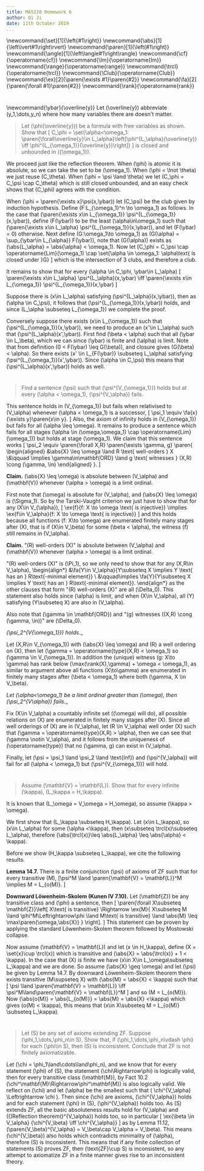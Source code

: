 ```yaml
---
title: MA5220 Homework 6
author: Qi Ji
date: 11th October 2019
...
```


\newcommand{\set}[1]{\left\{#1\right\}}
\newcommand{\abs}[1]{\left\lvert#1\right\rvert}
\newcommand{\paren}[1]{\left(#1\right)}
\newcommand{\angle}[1]{\left\langle#1\right\rangle}
\newcommand{\cf}{\operatorname{cf}}
\newcommand{\Im}{\operatorname{Im}}
\newcommand{\range}{\operatorname{range}}
\newcommand{\trcl}{\operatorname{trcl}}
\newcommand{\Club}{\operatorname{Club}}
\newcommand{\ex}[2]{\paren{\exists #1}\paren{#2}}
\newcommand{\fa}[2]{\paren{\forall #1}\paren{#2}}
\newcommand{\rank}{\operatorname{rank}}

#

\newcommand{\ybar}{\overline{y}}
Let \(\overline{y}\) abbreviate \(y_1,\dots,y_n\) where how many variables there are doesn't matter.

> Let \(\phi(\overline{y})\) be a formula with free variables as shown.
> Show that
> \[ C_\phi = \set{\alpha<\omega_1: \paren{\forall\overline{y}\in L_\alpha}\left[\phi^{L_\alpha}(\overline{y}) \iff \phi^{L_{\omega_1}}(\overline{y})\right]} \]
> is closed and unbounded in \({\omega_1}\).

<!---
I found a even more general version of reflection theorem [here](http://ozark.hendrix.edu/~yorgey/settheory/15-reflection-principle.pdf)
which asserts that whenever \(\angle{A_\alpha:\alpha \in \mathbf{ORD}}\) is a hierarchy,
the class \(\mathbf{C} \subseteq \mathbf{ORD}\) where every \(\alpha\in \mathbf{C}\) satisfies
\[ \fa{\ybar\in A_\alpha}{\phi^{A_\alpha}(\ybar) \iff \phi^{\mathbf{A}}(\ybar)} \]
is closed unbounded (which is not exactly stateable in ZFC).
This question appears to be the above theorem restricted to \(\omega_1\)
(which makes life a lot easier since everything is a set and has cofinality at most \(\omega\)).
-->

We proceed just like the reflection theorem.
When \(\phi\) is atomic it is absolute, so we can take the set to be \(\omega_1\).
When \(\phi = \lnot \theta\) we just reuse \(C_\theta\).
When \(\phi = \psi \land \theta\) we let \(C_\phi = C_\psi \cap C_\theta\) which is still closed unbounded, and an easy check shows that \(C_\phi\) agrees with the condition.

When \(\phi = \paren{\exists x}\psi(x,\ybar)\) let \(C_\psi\) be the club given by induction hypothesis.
Define \(F:L_{\omega_1}^n \to \omega_1\) as follows.
In the case that \(\paren{\exists x\in L_{\omega_1}} \psi^{L_{\omega_1}}(x,\ybar)\),
define \(F(\ybar)\) to be the least \(\alpha\in\omega_1\) such that \(\paren{\exists x\in L_\alpha} \psi^{L_{\omega_1}}(x,\ybar)\),
and let \(F(\ybar) = 0\) otherwise.
Next define \(G:\omega_1\to \omega_1\) as \(G(\alpha) = \sup_{\ybar\in L_{\alpha}} F(\ybar)\),
note that \(G(\alpha)\) exists as \(\abs{L_\alpha} = \abs{\alpha} < \omega_1\).
Now let \[C_\phi = C_\psi \cap \operatorname{Lim}(\omega_1) \cap \set{\alpha \in \omega_1: \alpha\text{ is closed under }G} \]
which is the intersection of 3 clubs, and therefore a club.

It remains to show that for every \(\alpha \in C_\phi, \ybar\in L_\alpha\)
\[
\paren{\exists x\in L_\alpha} \psi^{L_\alpha}(x,\ybar) \iff
\paren{\exists x\in L_{\omega_1}} \psi^{L_{\omega_1}}(x,\ybar)
\]

Suppose there is \(x\in L_\alpha\) satisfying \(\psi^{L_\alpha}(x,\ybar)\),
then as \(\alpha \in C_\psi\), it follows that \(\psi^{L_{\omega_1}}(x,\ybar)\) holds,
and since \(L_\alpha \subseteq L_{\omega_1}\) we complete the proof.

Conversely suppose there exists \(x\in L_{\omega_1}\) such that \(\psi^{L_{\omega_1}}(x,\ybar)\),
we need to produce an \(x'\in L_\alpha\) such that \(\psi^{L_\alpha}(x',\ybar)\).
First find \(\beta < \alpha\) such that all \(\ybar \in L_\beta\), which we can since \(\ybar\) is finite and \(\alpha\) is limit.
Note that from definition \(0 < F(\ybar) \leq G(\beta)\), and closure gives \(G(\beta) < \alpha\).
So there exists \(x' \in L_{F(\ybar)} \subseteq L_\alpha\) satisfying \(\psi^{L_{\omega_1}}(x',\ybar)\).
Since \(\alpha \in C_\psi\) this means that \(\psi^{L_\alpha}(x',\ybar)\) holds as well.

#

> Find a sentence \(\psi\) such that \(\psi^{V_{\omega_1}}\) holds
> but at every \(\alpha < \omega_1\), \(\psi^{V_\alpha}\) fails.

This sentence holds in \(V_{\omega_1}\) but fails when relativised to \(V_\alpha\) whenever \(\alpha < \omega_1\) is a successor,
\[ \psi_1 \equiv \fa{x}{\exists y}\paren{x\in y}. \]
Also, the axiom of infinity holds in \(V_{\omega_1}\) but fails for all \(\alpha \leq \omega\).
It remains to produce a sentence which fails for all stages \(\alpha \in (\omega,\omega_1) \cap \operatorname{Lim}(\omega_1)\) but holds at stage \(\omega_1\).
We claim that this sentence works
\[
\psi_2 \equiv
\paren{\forall X,R}
\paren{\exists \gamma, g} \paren{
\begin{aligned}
&\abs{X} \leq \omega \land R \text{ well-orders } X \\&\qquad
\implies
\gamma\in\mathbf{ORD} \land
g \text{ witnesses }
(X,R) \cong (\gamma, \in)
\end{aligned}
}.
\]

__Claim.__ \(\abs{X} \leq \omega\) is absolute between \(V_\alpha\) and \(\mathbf{V}\)
whenever \(\alpha > \omega\) is a limit ordinal.

First note that \(\omega\) is absolute for \(V_\alpha\), and
\(\abs{X} \leq \omega\) is \(\Sigma_1\).
So by the Tarski-Vaught criterion we just have to show that for any \(X\in V_{\alpha}\),
\[
\ex{f}{f: X \to \omega \text{ is injective}}
\implies
\ex{f\in V_\alpha}{f: X \to \omega \text{ is injective}}
\]
and this holds because all functions \(f: X\to \omega\) are enumerated finitely many stages after \(X\),
that is if \(X\in V_\beta\) for some \(\beta < \alpha\),
the witness \(f\) still remains in \(V_\alpha\).

__Claim.__ "\(R\) well-orders \(X\)" is absolute between \(V_\alpha\) and \(\mathbf{V}\)
whenever \(\alpha > \omega\) is a limit ordinal.

"\(R\) well-orders \(X\)" is \(\Pi_1\), so we only need to show that
for any \(X,R\in V_\alpha\),
\begin{align*}
&\fa{Y\in V_\alpha}{Y\subseteq X \implies Y \text{ has an } R\text{-minimal element}}
\\
&\qquad\implies
\fa{Y}{Y\subseteq X \implies Y \text{ has an } R\text{-minimal element}}.
\end{align*}
as the other clauses that form "\(R\) well-orders \(X\)" are all \(\Delta_0\).
This statement also holds since \(\alpha\) is limit, and when \(X\in V_\alpha\),
all \(Y\) satisfying \(Y\subseteq X\) are also in \(V_\alpha\).

Also note that \(\gamma \in \mathbf{ORD}\) and
"\(g\) witnesses \((X,R) \cong (\gamma, \in)\)" are \(\Delta_0\).

__\(\psi_2^{V_{\omega_1}}\) holds.__

Let \(X,R\in V_{\omega_1}\) with \(\abs{X} \leq \omega\) and \(R\) a well ordering on \(X\),
then let \(\gamma = \operatorname{type}(X,R) < \omega_1\) so \(\gamma \in V_{\omega_1}\).
In addition the (unique) witness \(g: X\to \gamma\) has rank below \(\max(\rank(X),\gamma) + \omega < \omega_1\),
as similar to argument above all functions \(X\to\gamma\) are enumerated in finitely many stages after \(\beta < \omega_1\) where both \(\gamma, X \in V_\beta\).

__Let \(\alpha<\omega_1\) be a limit ordinal greater than \(\omega\),
then \(\psi_2^{V_\alpha}\) fails.__

Fix \(X\in V_\alpha\) a countably infinite set (\(\omega\) will do),
all possible relations on \(X\) are enumerated in finitely many stages after \(X\).
Since all well orderings of \(X\) are in \(V_\alpha\), let \(R \in V_\alpha\)
well order \(X\) such that \(\gamma = \operatorname{type}(X,R) > \alpha\),
then we can see that \(\gamma \notin V_\alpha\), and it follows from the uniqueness of \(\operatorname{type}\) that no \(\gamma, g\) can exist in \(V_\alpha\).

Finally, let \(\psi = \psi_1 \land \psi_2 \land \text{Inf}\) and \(\psi^{V_\alpha}\) will fail for all \(\alpha < \omega_1\) but \(\psi^{V_{\omega_1}}\) will hold.

#

> Assume \(\mathbf{V} = \mathbf{L}\). Show that for every infinite \(\kappa\), \(L_\kappa = H_\kappa\).

It is known that \(L_\omega = V_\omega = H_\omega\), so assume \(\kappa > \omega\).

We first show that \(L_\kappa \subseteq H_\kappa\).
Let \(x\in L_\kappa\), so \(x\in L_\alpha\) for some \(\alpha <\kappa\),
then \(x\subseteq \trcl(x)\subseteq L_\alpha\),
therefore \(\abs{\trcl(x)}\leq \abs{L_\alpha} \leq \abs{\alpha} < \kappa\).

Before we show \(H_\kappa \subseteq L_\kappa\), we cite the following results.

__Lemma 14.7.__
There is a finite conjunction \(\psi\) of axioms of ZF such that for every transitive \(M\),
\[\psi^M \land \paren{\mathbf{V} = \mathbf{L}}^M \implies M = L_{o(M)}. \]

__Downward Löwenheim-Skolem (Kunen IV 7.10).__
Let \(\mathbf{Z}\) be any transitive class and \(\phi\) a sentence, then
\[ \paren{\forall X\subseteq \mathbf{Z}}\left[
X\text{ is transitive} \Rightarrow
\ex{M}{
X\subseteq M \land
\phi^M\Leftrightarrow\phi \land
M\text{ is transitive} \land
\abs{M} \leq \max\paren{\omega,\abs{X}}
}
\right]. \]
This statement can be proven by applying the standard Löwenheim-Skolem theorem followed by Mostowski collapse.

Now assume \(\mathbf{V} = \mathbf{L}\) and let \(x \in H_\kappa\),
define \(X = \set{x}\cup \trcl(x)\) which is transitive and \(\abs{X} = \abs{\trcl(x)} + 1 < \kappa\).
In the case that \(X\) is finite we have \(x\in X\in L_\omega\subseteq L_\kappa\) and we are done.
So assume \(\abs{X} \geq \omega\) and
let \(\psi\) be given by Lemma 14.7.
By downward Löwenheim-Skolem theorem there exists transitive \(M\supseteq X\)
with \(\abs{M} = \abs{X} < \kappa\) such that
\[
\psi \land \paren{\mathbf{V} = \mathbf{L}} \iff
\psi^M\land\paren{\mathbf{V} = \mathbf{L}}^M
\]
and so \(M = L_{o(M)}\).
Now \(\abs{o(M)} = \abs{L_{o(M)}} = \abs{M} = \abs{X} <\kappa\)
which gives \(o(M) < \kappa\),
this means that \(x\in X\subseteq M = L_{o(M)} \subseteq L_\kappa\).

#

> Let \(S\) be any set of axioms extending ZF.
> Suppose \(\phi_1,\dots,\phi_n\in S\). Show that,
> if \(\phi_1,\dots,\phi_n\vdash \phi\) for each \(\phi\in S\), then
> \(S\) is inconsistent.
> Conclude that ZF is not finitely axiomatizable.

Let \(\chi = \phi_1\land\cdots\land\phi_n\), and we know that
for every statement \(\phi\) of \(S\),
the statement \(\chi\Rightarrow\phi\) is logically valid,
then for every transitive class \(\mathbf{M}\),
by Fact 10.2 \(\chi^\mathbf{M}\Rightarrow\phi^\mathbf{M}\) is also logically valid.
We reflect on \(\chi\) and let \(\alpha\) be the smallest such that
\( \chi^{V_\alpha} \Leftrightarrow \chi \).
Then since \(\chi\) are axioms, \(\chi^{V_\alpha}\) holds and for each
statement \(\phi\) in \(S\), \(\phi^{V_\alpha}\) holds too.
As \(S\) extends ZF, all the basic absoluteness results hold for \(V_\alpha\) and
\((\)Reflection theorem\()^{V_\alpha}\) holds too, so in particular
\[
\ex{\beta \in V_\alpha}
{\chi^{V_\beta} \iff \chi^{V_\alpha}}
\]
as by Lemma 11.12, \(\paren{V_\beta}^{V_\alpha} = V_\beta\cap V_\alpha = V_\beta\).
This means \(\chi^{V_\beta}\) also holds which contradicts minimality of \(\alpha\), therefore \(S\) is inconsistent.
This means that if any finite collection of statements \(S\) proves ZF,
then \(\text{ZF}\cup S\) is inconsistent,
so any attempt to axiomatize ZF in a finite manner gives rise to an inconsistent theory.

<div style="height:50vh"></div>
